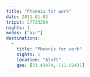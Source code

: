 ```yaml
---
title: "Phoenix for work"
date: 2011-01-03
tripit: 27733299
nights: 1
modes: ["air"]
destinations:
  -
    title: "Phoenix for work"
    nights: 1
    location: "Aloft"
    geo: [33.43474,-111.92431]
---
```



